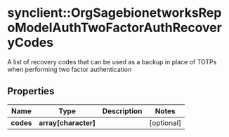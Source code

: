 # synclient::OrgSagebionetworksRepoModelAuthTwoFactorAuthRecoveryCodes

A list of recovery codes that can be used as a backup in place of TOTPs when performing two factor authentication

## Properties
Name | Type | Description | Notes
------------ | ------------- | ------------- | -------------
**codes** | **array[character]** |  | [optional] 


